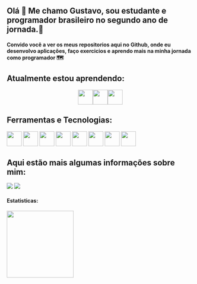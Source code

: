 <style>
  .learning{
    display: flex;
    justify-content: center;
    align-items: center;
  }
</style>

## Olá 👋 Me chamo Gustavo, sou estudante e programador brasileiro no segundo ano de jornada.🔭
#### Convido você a ver os meus repositorios aqui no Github, onde eu desenvolvo aplicações, faço exercicios e aprendo mais na minha jornada como programador 🗺

## Atualmente estou aprendendo:

<div class="learning"> <img loading="java" src="https://cdn.jsdelivr.net/gh/devicons/devicon/icons/java/java-original.svg" width="40" height="40"/> <img loading="Spring" src="https://cdn.jsdelivr.net/gh/devicons/devicon@latest/icons/spring/spring-original.svg" width="40" height="40"/> <img loading="PostgreSQL" src="https://cdn.jsdelivr.net/gh/devicons/devicon@latest/icons/postgresql/postgresql-original-wordmark.svg" width="40" height="40"/> </div>


## Ferramentas e Tecnologias:

<img loading="vscode" src="https://cdn.jsdelivr.net/gh/devicons/devicon@latest/icons/vscode/vscode-original-wordmark.svg" width="40" height="40"/> <img loading="Intellij" src="https://cdn.jsdelivr.net/gh/devicons/devicon@latest/icons/intellij/intellij-original.svg" width="40" height="40"/> <img loading="eclipse" src="https://cdn.jsdelivr.net/gh/devicons/devicon@latest/icons/eclipse/eclipse-original.svg" width="40" height="40"/> <img loading="git" src="https://cdn.jsdelivr.net/gh/devicons/devicon/icons/git/git-original.svg" width="40" height="40"/> <img loading="sql" src="https://cdn.jsdelivr.net/gh/devicons/devicon@latest/icons/mysql/mysql-original-wordmark.svg" width="40" height="40"/> <img loading="Pandas" src="https://cdn.jsdelivr.net/gh/devicons/devicon@latest/icons/pandas/pandas-original-wordmark.svg" width="40" height="40"/> <img loading="C" src="https://cdn.jsdelivr.net/gh/devicons/devicon@latest/icons/c/c-original.svg" width="40" height="40"/> <img loading="Python" src="https://cdn.jsdelivr.net/gh/devicons/devicon@latest/icons/python/python-plain-wordmark.svg" width="40" height="40"/>

## Aqui estão mais algumas informações sobre mim:
<div>
<a href = "mailto:gustavosales0704@gmail.com"><img loading="email" src="https://img.shields.io/badge/Gmail-D14836?style=for-the-badge&logo=gmail&logoColor=white" target="_blank"></a>
<a href="https://www.linkedin.com/in/gustavo-henrique07b26220a/" target="_blank"><img loading="linkedin" src="https://img.shields.io/badge/-LinkedIn-%230077B5?style=for-the-badge&logo=linkedin&logoColor=white" target="_blank"></a>   
</div>

#### Estatisticas:
<div>
<a href="https://github.com/Gustavo7K">
<img loading="mostUsedLanguages" height="180em" src="https://github-readme-stats.vercel.app/api/top-langs/?username=Gustavo7K&layout=compact&langs_count=7&theme=dracula"/>
</div>
